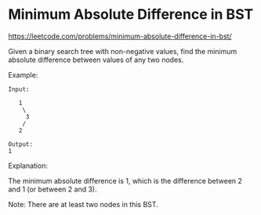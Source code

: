 # Minimum Absolute Difference in BST

https://leetcode.com/problems/minimum-absolute-difference-in-bst/


Given a binary search tree with non-negative values, find the minimum absolute difference between values of any two nodes.

Example:
```
Input:

   1
    \
     3
    /
   2

Output:
1
```
Explanation:

The minimum absolute difference is 1, which is the difference between 2 and 1 (or between 2 and 3).
 

Note: There are at least two nodes in this BST.
